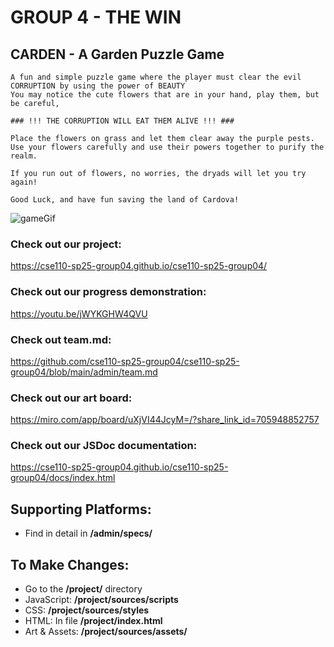 # GROUP 4 - THE WIN

## CARDEN - A Garden Puzzle Game

```
A fun and simple puzzle game where the player must clear the evil CORRUPTION by using the power of BEAUTY
You may notice the cute flowers that are in your hand, play them, but be careful, 

### !!! THE CORRUPTION WILL EAT THEM ALIVE !!! ###

Place the flowers on grass and let them clear away the purple pests.
Use your flowers carefully and use their powers together to purify the realm.

If you run out of flowers, no worries, the dryads will let you try again!

Good Luck, and have fun saving the land of Cardova!
```
![gameGif](https://github.com/user-attachments/assets/89d91c40-2dfb-4762-be6b-2928ce864673)

### Check out our project:

https://cse110-sp25-group04.github.io/cse110-sp25-group04/

### Check out our progress demonstration:

https://youtu.be/jWYKGHW4QVU

### Check out team.md:

https://github.com/cse110-sp25-group04/cse110-sp25-group04/blob/main/admin/team.md

### Check out our art board:

https://miro.com/app/board/uXjVI44JcyM=/?share_link_id=705948852757



### Check out our JSDoc documentation:

https://cse110-sp25-group04.github.io/cse110-sp25-group04/docs/index.html


## Supporting Platforms:

- Find in detail in **/admin/specs/**

## To Make Changes:

- Go to the **/project/** directory
- JavaScript: **/project/sources/scripts**
- CSS: **/project/sources/styles**
- HTML: In file **/project/index.html**
- Art & Assets: **/project/sources/assets/**
